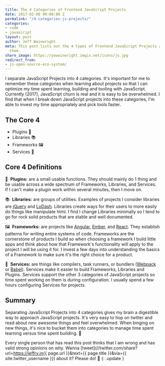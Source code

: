 ```yaml
---
title: The 4 Categories of Frontend JavaScript Projects
date: 2017-02-08 00:00:00 Z
permalink: "/4-categories-js-projects/"
categories:
- code
- javascript
layout: post
author: Jeff Wainwright
meta: This post lists out the 4 types of Frontend JavaScript Projects and summarizes
  them.
share_image: https://yowainwright.imgix.net/icons/js.jpg
redirect_from:
- js-open-source-eco-system/
---
```


I separate JavaScript Projects into 4 categories. It's important for me to remember these categories when learning about projects so that I can optimize my time spent learning, building and tooling with JavaScript. Currently (2017), JavaScript churn is real and it is easy to be overwhelmed. I find that when I break down JavaScript projects into these categories, I'm able to invest my time appropriately and pick tools faster. 

## The Core 4

-  Plugins 🔌
-  Libraries 📚
-  Frameworks 🖼
-  Services 🔧

## Core 4 Definitions

🔌&nbsp;&nbsp;**Plugins:** are a small usable functions. They should mainly do 1 thing and be usable across a wide spectrum of Frameworks, Libraries, and Services. If I can't make a plugin work within several minutes, then I move on. 

📚&nbsp;&nbsp;**Libraries:** are groups of utilities. Examples of projects I consider libraries are [jQuery](http://jquery.com/) and [LoDash](https://lodash.com/). Libraries create ways for their users to more easily do things like manipulate html. I find I change Libraries minimally so I tend to go for rock solid products that are stable and well documented.

🖼&nbsp;&nbsp;**Frameworks:** are projects like [Angular](https://angular.io/docs/js/latest/), [Ember](http://emberjs.com/), and [React](https://facebook.github.io/react/). They establish patterns for writing entire systems of code. Frameworks are the cornerstone of products I build so when choosing a framework I build little apps and think about how that Framework's functionality will apply to the project I will be using it for. I invest a few days into understanding the basics of a Framework to make sure it's the right choice for a product.

🔧&nbsp;&nbsp;**Services:** are things like compilers, task runners, or bundlers ([Webpack](http://webpack.github.io/) or [Babel](http://babeljs.io/)). Services make it easier to build Frameworks, Libraries and Plugins. Services support the other 3 categories of JavaScript projects so time spent working on them is during configuration. I usually spend a few hours configuring Services for projects. 

## Summary

Separating JavaScript Projects into 4 categories gives my brain a digestible way to approach JavaScript projects. It's very easy to hop on twitter and read about new awesome things and feel overwhelmed. When binging on new things, it's nice to bucket them into categories to manage time spent learning versus time spent building. 🚀

Every single person that has read this post thinks that I am wrong and has valid strong opinions on why. Wanna [tweet](//twitter.com/share?url=https://jeffry.in{{ page.url }}&text={{ page.title }}&via={{ site.twitter_username }}) about it? Please do! 🙏
{: .update }
